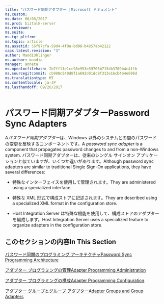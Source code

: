 ```yaml
---
title: "パスワード同期アダプター |Microsoft ドキュメント"
ms.custom: 
ms.date: 06/08/2017
ms.prod: biztalk-server
ms.reviewer: 
ms.suite: 
ms.tgt_pltfrm: 
ms.topic: article
ms.assetid: 56f97cfa-59d4-4f0a-bd08-b4857ab42122
caps.latest.revision: "3"
author: MandiOhlinger
ms.author: mandia
manager: anneta
ms.openlocfilehash: 2b7ff11e1cc98e953e89705b715db3709b4c4ffb
ms.sourcegitcommit: cb908c540d8f1a692d01dc8f313e16cb4b4e696d
ms.translationtype: MT
ms.contentlocale: ja-JP
ms.lasthandoff: 09/20/2017
---
```

# <a name="password-sync-adapters"></a><span data-ttu-id="bc023-102">パスワード同期アダプター</span><span class="sxs-lookup"><span data-stu-id="bc023-102">Password Sync Adapters</span></span>
<span data-ttu-id="bc023-103">A*パスワード同期アダプター*は、Windows 以外のシステムとの間のパスワードの変更を反映するコンポーネントです。</span><span class="sxs-lookup"><span data-stu-id="bc023-103">A *password sync adapter* is a component that propagates password changes to and from a non-Windows system.</span></span> <span data-ttu-id="bc023-104">パスワード同期アダプターは、従来のシングル サインオン アプリケーションと似ていますが、いくつか違いがあります。</span><span class="sxs-lookup"><span data-stu-id="bc023-104">Although password sync adapters are similar to traditional Single Sign-On applications, they have several differences:</span></span>  
  
-   <span data-ttu-id="bc023-105">特殊なインターフェイスを使用して管理されます。</span><span class="sxs-lookup"><span data-stu-id="bc023-105">They are administered using a specialized interface.</span></span>  
  
-   <span data-ttu-id="bc023-106">特殊な XML 形式で構成ストアに記述されます。</span><span class="sxs-lookup"><span data-stu-id="bc023-106">They are described using a specialized XML format in the configuration store.</span></span>  
  
-   <span data-ttu-id="bc023-107">Host Integration Server は特殊な機能を使用して、構成ストアのアダプターを編成します。</span><span class="sxs-lookup"><span data-stu-id="bc023-107">Host Integration Server uses a specialized feature to organize adapters in the configuration store.</span></span>  
  
## <a name="in-this-section"></a><span data-ttu-id="bc023-108">このセクションの内容</span><span class="sxs-lookup"><span data-stu-id="bc023-108">In This Section</span></span>  
 [<span data-ttu-id="bc023-109">パスワード同期のプログラミング アーキテクチャ</span><span class="sxs-lookup"><span data-stu-id="bc023-109">Password Sync Programming Architecture</span></span>](../core/password-sync-programming-architecture.md)  
  
 [<span data-ttu-id="bc023-110">アダプター プログラミングの管理</span><span class="sxs-lookup"><span data-stu-id="bc023-110">Adapter Programming Administration</span></span>](../core/adapter-programming-administration.md)  
  
 [<span data-ttu-id="bc023-111">アダプター プログラミングの構成</span><span class="sxs-lookup"><span data-stu-id="bc023-111">Adapter Programming Configuration</span></span>](../core/adapter-programming-configuration.md)  
  
 [<span data-ttu-id="bc023-112">アダプター グループとグループ アダプター</span><span class="sxs-lookup"><span data-stu-id="bc023-112">Adapter Groups and Group Adapters</span></span>](../core/adapter-groups-and-group-adapters.md)
